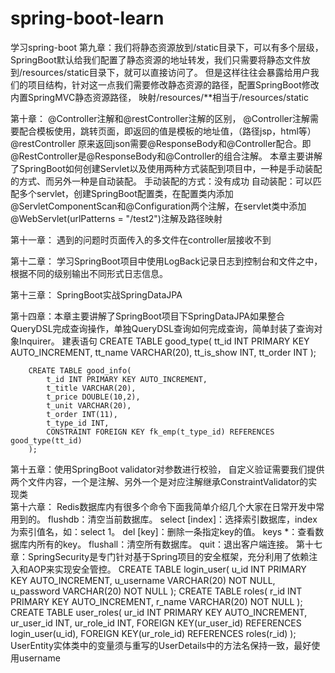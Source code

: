# spring-boot-learn
学习spring-boot
第九章：我们将静态资源放到/static目录下，可以有多个层级，
SpringBoot默认给我们配置了静态资源的地址转发，我们只需要将静态文件放到/resources/static目录下，就可以直接访问了。
但是这样往往会暴露给用户我们的项目结构，针对这一点我们需要修改静态资源的路径，配置SpringBoot修改内置SpringMVC静态资源路径，
映射/resources/**相当于/resources/static

第十章：
	@Controller注解和@restController注解的区别，
		@Controller注解需要配合模板使用，跳转页面，即返回的值是模板的地址值，（路径jsp，html等）
		@restController 原来返回json需要@ResponseBody和@Controller配合。即@RestController是@ResponseBody和@Controller的组合注解。
本章主要讲解了SpringBoot如何创建Servlet以及使用两种方式装配到项目中，一种是手动装配的方式、而另外一种是自动装配。
	手动装配的方式：没有成功
	自动装配：可以匹配多个servlet，创建SpringBoot配置类，在配置类内添加@ServletComponentScan和@Configuration两个注解，在servlet类中添加@WebServlet(urlPatterns = "/test2")注解及路径映射
		
第十一章：
	遇到的问题时页面传入的多文件在controller层接收不到
	
第十二章：
	学习SpringBoot项目中使用LogBack记录日志到控制台和文件之中，根据不同的级别输出不同形式日志信息。
	
第十三章：
	SpringBoot实战SpringDataJPA
	
第十四章：本章主要讲解了SpringBoot项目下SpringDataJPA如果整合QueryDSL完成查询操作，单独QueryDSL查询如何完成查询，简单封装了查询对象Inquirer。
	建表语句
		CREATE TABLE good_type(
			tt_id INT PRIMARY KEY AUTO_INCREMENT,
			tt_name VARCHAR(20),
			tt_is_show INT,
			tt_order INT
			);

		CREATE TABLE good_info(
			t_id INT PRIMARY KEY AUTO_INCREMENT,
			t_title VARCHAR(20),
			t_price DOUBLE(10,2),
			t_unit VARCHAR(20),
			t_order INT(11),
			t_type_id INT,
			CONSTRAINT FOREIGN KEY fk_emp(t_type_id) REFERENCES good_type(tt_id)
		);

第十五章：使用SpringBoot validator对参数进行校验，
	自定义验证需要我们提供两个文件内容，一个是注解、另外一个是对应注解继承ConstraintValidator的实现类	
第十六章：
	Redis数据库内有很多个命令下面我简单介绍几个大家在日常开发中常用到的。
	flushdb：清空当前数据库。
	select [index]：选择索引数据库，index为索引值名，如：select 1。
	del [key]：删除一条指定key的值。
	keys *：查看数据库内所有的key。
	flushall：清空所有数据库。
	quit：退出客户端连接。
第十七章：SpringSecurity是专门针对基于Spring项目的安全框架，充分利用了依赖注入和AOP来实现安全管控。
	CREATE TABLE login_user(
	u_id INT PRIMARY KEY AUTO_INCREMENT,
	u_username VARCHAR(20) NOT NULL,
	u_password VARCHAR(20) NOT NULL
	);
	CREATE TABLE roles(
	r_id INT PRIMARY KEY AUTO_INCREMENT,
	r_name VARCHAR(20) NOT NULL
	);
	CREATE TABLE user_roles(
	ur_id INT PRIMARY KEY AUTO_INCREMENT,
	ur_user_id INT,
	ur_role_id INT,
	FOREIGN KEY(ur_user_id) REFERENCES login_user(u_id),
	FOREIGN KEY(ur_role_id) REFERENCES roles(r_id)
	);
	UserEntity实体类中的变量须与重写的UserDetails中的方法名保持一致，最好使用username
	
